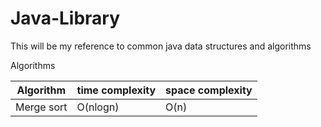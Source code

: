 # Java-Library

This will be my reference to common java data structures and algorithms

Algorithms

Algorithm | time complexity | space complexity
--- | --- | ---
Merge sort | O(nlogn) | O(n)
